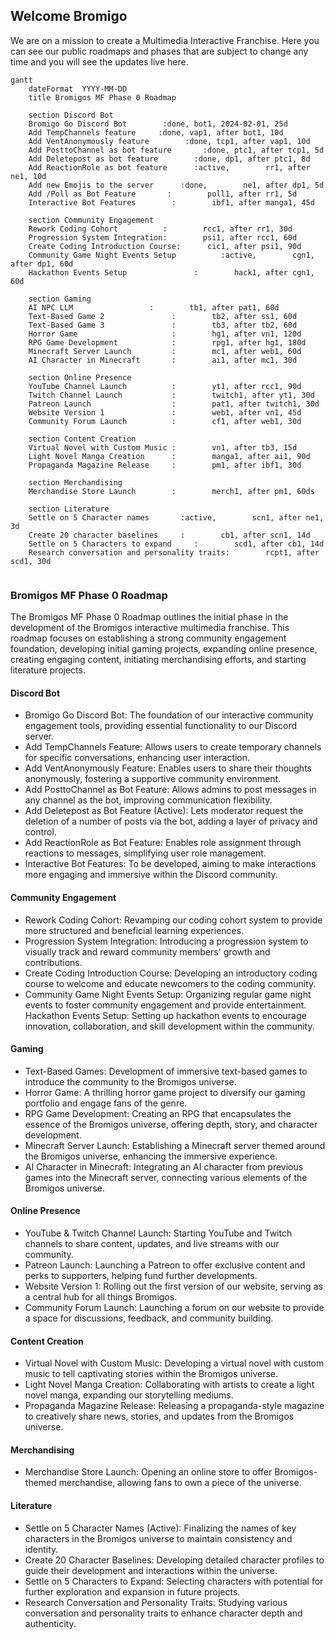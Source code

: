 ## Welcome Bromigo

We are on a mission to create a Multimedia Interactive Franchise. Here you can see our public roadmaps and phases that are subject to change any time and you will see the updates live here.

```mermaid
gantt
    dateFormat  YYYY-MM-DD
    title Bromigos MF Phase 0 Roadmap

    section Discord Bot
    Bromigo Go Discord Bot        :done, bot1, 2024-02-01, 25d
    Add TempChannels feature     :done, vap1, after bot1, 10d
    Add VentAnonymously feature        :done, tcp1, after vap1, 10d
    Add PosttoChannel as bot feature       :done, ptc1, after tcp1, 5d
    Add Deletepost as bot feature        :done, dp1, after ptc1, 8d
    Add ReactionRole as bot feature      :active,        rr1, after ne1, 10d
    Add new Emojis to the server      :done,        ne1, after dp1, 5d
    Add /Poll as Bot Feature       :        poll1, after rr1, 5d
    Interactive Bot Features        :        ibf1, after manga1, 45d

    section Community Engagement
    Rework Coding Cohort          :        rcc1, after rr1, 30d
    Progression System Integration:        psi1, after rcc1, 60d
    Create Coding Introduction Course:      cic1, after psi1, 90d
    Community Game Night Events Setup          :active,        cgn1, after dp1, 60d
    Hackathon Events Setup               :        hack1, after cgn1, 60d

    section Gaming
    AI NPC LLM                 :        tb1, after pat1, 60d
    Text-Based Game 2               :        tb2, after ss1, 60d
    Text-Based Game 3               :        tb3, after tb2, 60d
    Horror Game                     :        hg1, after vn1, 120d
    RPG Game Development            :        rpg1, after hg1, 180d
    Minecraft Server Launch         :        mc1, after web1, 60d
    AI Character in Minecraft       :        ai1, after mc1, 30d

    section Online Presence
    YouTube Channel Launch          :        yt1, after rcc1, 90d
    Twitch Channel Launch           :        twitch1, after yt1, 30d
    Patreon Launch                  :        pat1, after twitch1, 30d
    Website Version 1               :        web1, after vn1, 45d
    Community Forum Launch          :        cf1, after web1, 30d

    section Content Creation
    Virtual Novel with Custom Music :        vn1, after tb3, 15d
    Light Novel Manga Creation      :        manga1, after ai1, 90d
    Propaganda Magazine Release     :        pm1, after ibf1, 30d

    section Merchandising
    Merchandise Store Launch        :        merch1, after pm1, 60ds

    section Literature
    Settle on 5 Character names       :active,        scn1, after ne1, 3d
    Create 20 character baselines     :        cb1, after scn1, 14d
    Settle on 5 Characters to expand     :        scd1, after cb1, 14d
    Research conversation and personality traits:        rcpt1, after scd1, 30d


```

### Bromigos MF Phase 0 Roadmap

The Bromigos MF Phase 0 Roadmap outlines the initial phase in the development of the Bromigos interactive multimedia franchise. This roadmap focuses on establishing a strong community engagement foundation, developing initial gaming projects, expanding online presence, creating engaging content, initiating merchandising efforts, and starting literature projects.

#### Discord Bot

- Bromigo Go Discord Bot: The foundation of our interactive community engagement tools, providing essential functionality to our Discord server.
- Add TempChannels Feature: Allows users to create temporary channels for specific conversations, enhancing user interaction.
- Add VentAnonymously Feature: Enables users to share their thoughts anonymously, fostering a supportive community environment.
- Add PosttoChannel as Bot Feature: Allows admins to post messages in any channel as the bot, improving communication flexibility.
- Add Deletepost as Bot Feature (Active): Lets moderator request the deletion of a number of posts via the bot, adding a layer of privacy and control.
- Add ReactionRole as Bot Feature: Enables role assignment through reactions to messages, simplifying user role management.
- Interactive Bot Features: To be developed, aiming to make interactions more engaging and immersive within the Discord community.

#### Community Engagement

- Rework Coding Cohort: Revamping our coding cohort system to provide more structured and beneficial learning experiences.
- Progression System Integration: Introducing a progression system to visually track and reward community members' growth and contributions.
- Create Coding Introduction Course: Developing an introductory coding course to welcome and educate newcomers to the coding community.
- Community Game Night Events Setup: Organizing regular game night events to foster community engagement and provide entertainment.
  Hackathon Events Setup: Setting up hackathon events to encourage innovation, collaboration, and skill development within the community.

#### Gaming

- Text-Based Games: Development of immersive text-based games to introduce the community to the Bromigos universe.
- Horror Game: A thrilling horror game project to diversify our gaming portfolio and engage fans of the genre.
- RPG Game Development: Creating an RPG that encapsulates the essence of the Bromigos universe, offering depth, story, and character development.
- Minecraft Server Launch: Establishing a Minecraft server themed around the Bromigos universe, enhancing the immersive experience.
- AI Character in Minecraft: Integrating an AI character from previous games into the Minecraft server, connecting various elements of the Bromigos universe.

#### Online Presence

- YouTube & Twitch Channel Launch: Starting YouTube and Twitch channels to share content, updates, and live streams with our community.
- Patreon Launch: Launching a Patreon to offer exclusive content and perks to supporters, helping fund further developments.
- Website Version 1: Rolling out the first version of our website, serving as a central hub for all things Bromigos.
- Community Forum Launch: Launching a forum on our website to provide a space for discussions, feedback, and community building.

#### Content Creation

- Virtual Novel with Custom Music: Developing a virtual novel with custom music to tell captivating stories within the Bromigos universe.
- Light Novel Manga Creation: Collaborating with artists to create a light novel manga, expanding our storytelling mediums.
- Propaganda Magazine Release: Releasing a propaganda-style magazine to creatively share news, stories, and updates from the Bromigos universe.

#### Merchandising

- Merchandise Store Launch: Opening an online store to offer Bromigos-themed merchandise, allowing fans to own a piece of the universe.

#### Literature

- Settle on 5 Character Names (Active): Finalizing the names of key characters in the Bromigos universe to maintain consistency and identity.
- Create 20 Character Baselines: Developing detailed character profiles to guide their development and interactions within the universe.
- Settle on 5 Characters to Expand: Selecting characters with potential for further exploration and expansion in future projects.
- Research Conversation and Personality Traits: Studying various conversation and personality traits to enhance character depth and authenticity.
